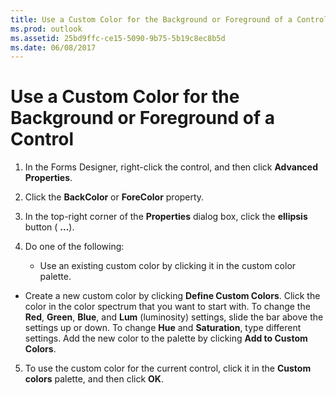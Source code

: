 ```yaml
---
title: Use a Custom Color for the Background or Foreground of a Control
ms.prod: outlook
ms.assetid: 25bd9ffc-ce15-5090-9b75-5b19c8ec8b5d
ms.date: 06/08/2017
---
```



# Use a Custom Color for the Background or Foreground of a Control

1. In the Forms Designer, right-click the control, and then click  **Advanced Properties**. 
    
2. Click the  **BackColor** or **ForeColor** property.
    
3. In the top-right corner of the  **Properties** dialog box, click the **ellipsis** button ( **...**). 
    
4. Do one of the following: 
    
      - Use an existing custom color by clicking it in the custom color palette.
    
  - Create a new custom color by clicking  **Define Custom Colors**. Click the color in the color spectrum that you want to start with. To change the  **Red**,  **Green**,  **Blue**, and  **Lum** (luminosity) settings, slide the bar above the settings up or down. To change **Hue** and **Saturation**, type different settings. Add the new color to the palette by clicking  **Add to Custom Colors**.
    
5. To use the custom color for the current control, click it in the  **Custom colors** palette, and then click **OK**.
    

